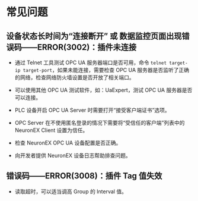 # 常见问题

## 设备状态长时间为“连接断开” 或 数据监控页面出现错误码——ERROR(3002)：插件未连接

* 通过 Telnet 工具测试 OPC UA 服务器端口是否可用，命令 `telnet target-ip target-port`，如果未能连接，需要检查 OPC UA 服务器是否监听了正确的网络，检查网络防火墙设置是否开放了相关端口。

* 可以使用其他 OPC UA 测试软件，如：UaExpert，测试 OPC UA 服务器是否可以连接。

* PLC 设备开启 OPC UA Server 时需要打开“接受客户端证书”选项。

* OPC Server 在不使用匿名登录的情况下需要将“受信任的客户端”列表中的 NeuronEX Client 设置为信任。

* 检查 NeuronEX OPC UA 设备配置是否正确。

* 向开发者提供 NeuronEX 设备日志帮助排查问题。

## 错误码——ERROR(3008)：插件 Tag 值失效

* 读取超时，可以适当调高 Group 的 Interval 值。
